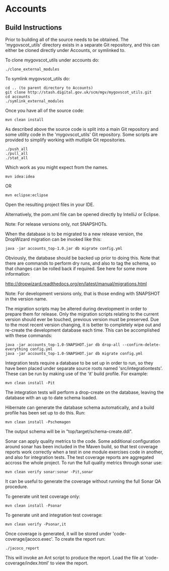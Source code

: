 Accounts
=====

Build Instructions
------------------

Prior to building all of the source needs to be obtained. The 'mygovscot_utils' directory exists in a separate Git repository, and this can either be cloned directly under Accounts, or symlinked to.

To clone mygovscot_utils under accounts do:

    ./clone_external_modules

To symlink mygovscot_utils do:

    cd .. (to parent directory to Accounts)
    git clone http://stash.digital.gov.uk/scm/mgv/mygovscot_utils.git
    cd accounts
    ./symlink_external_modules

Once you have all of the source code:
    
    mvn clean install


As described above the source code is split into a main Git repository and some utility code in the 'mygovscot_utils' Git repository. Some scripts are provided to simplify working with mutliple Git repositories.

    ./push_all
    ./pull_all
    ./stat_all

Which work as you might expect from the names.
    

    mvn idea:idea

OR

    mvn eclipse:eclipse

Open the resulting project files in your IDE.

Alternatively, the pom.xml file can be opened directly by IntelliJ or Eclipse.    


Note: For release versions only, not SNAPSHOTs.
        
When the database is to be migrated to a new release version, the DropWizard migration can be invoked like this:

    java -jar accounts_top-1.0.jar db migrate config.yml

Obviously, the database should be backed up prior to doing this. Note that there are commands to perform dry runs, and also to tag the schema, so that changes can be rolled back if required. See here for some more information:

http://dropwizard.readthedocs.org/en/latest/manual/migrations.html


Note: For development versions only, that is those ending with SNAPSHOT in the version name.

The migration scripts may be altered during development in order to prepare them for release. Only the migration scripts relating to the current version should ever be touched, previous version must be preserved. Due to the most recent version changing, it is better to completely wipe out and re-create the development database each time. This can be accomplished with these commands:

    java -jar accounts_top-1.0-SNAPSHOT.jar db drop-all --confirm-delete-everything config.yml
    java -jar accounts_top-1.0-SNAPSHOT.jar db migrate config.yml
                

Integration tests require a database to be set up in order to run, so they have been placed under separate source roots named 'src/integrationtests'. These can be run by making use of the 'it' build profile. For example:

    mvn clean install -Pit

The integration tests will perform a drop-create on the database, leaving the database with an up to date schema loaded.


Hibernate can generate the database schema automatically, and a build profile has been set up to do this. Run:

    mvn clean install -Pschemagen

The output schema will be in "top/target/schema-create.ddl".


Sonar can apply quality metrics to the code. Some additional configuration around sonar has been included in the Maven build, so that test coverage reports work correctly when a test in one module exercises code in another, and also for integration tests. The test coverage reports are aggregated accross the whole project. To run the full quality metrics through sonar use:

    mvn clean verify sonar:sonar -Pit,sonar


It can be useful to generate the coverage without running the full Sonar QA procedure.

To generate unit test coverage only:

    mvn clean install -Psonar

To generate unit and integration test coverage:

    mvn clean verify -Psonar,it

Once coverage is generated, it will be stored under 'code-coverage/jacoco.exec'. To create the report run:

    ./jacoco_report

This will invoke an Ant script to produce the report. Load the file at 'code-coverage/index.html' to view the report.
